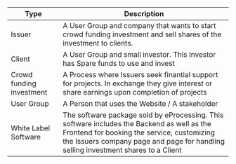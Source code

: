 | Type | Description |
|------|------|
| Issuer | A User Group and company that wants to start crowd funding investment and sell shares of the investment to clients. |
| Client | A User Group and small investor. This Investor has Spare funds to use and invest | 
| Crowd funding investment | A Process where Issuers seek finantial support for projects. In exchange they give interest or share earnings upon completion of projects |
| User Group | A Person that uses the Website / A stakeholder | 
| White Label Software | The software package sold by eProcessing. This software includes the Backend as well as the Frontend for booking the service, customizing the Issuers company page and page for handling selling investment shares to a Client  |
